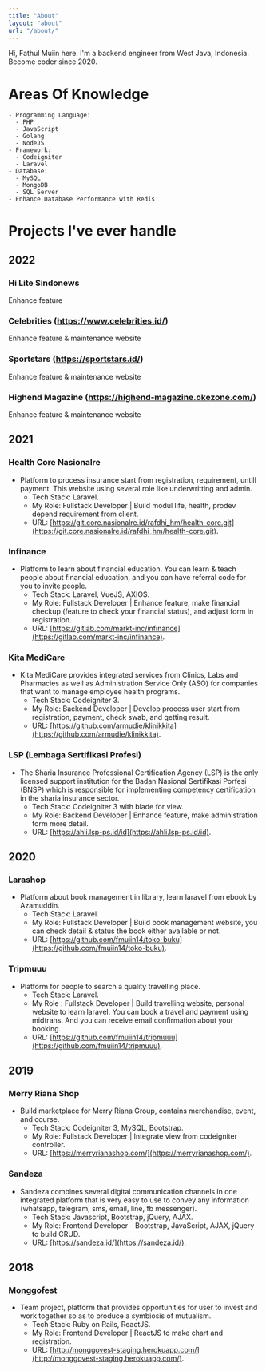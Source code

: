 ```yaml
---
title: "About"
layout: "about"
url: "/about/"
---
```


Hi, Fathul Muiin here. I'm a backend engineer from West Java, Indonesia. Become coder since 2020.
# Areas Of Knowledge
    - Programming Language: 
      - PHP
      - JavaScript
      - Golang
      - NodeJS
    - Framework:
      - Codeigniter
      - Laravel
    - Database:
      - MySQL
      - MongoDB
      - SQL Server
    - Enhance Database Performance with Redis
# Projects I've ever handle
## 2022
### Hi Lite Sindonews
Enhance feature
### Celebrities (https://www.celebrities.id/)
Enhance feature & maintenance website
### Sportstars (https://sportstars.id/)
Enhance feature & maintenance website
### Highend Magazine (https://highend-magazine.okezone.com/)
Enhance feature & maintenance website
## 2021
### Health Core Nasionalre
- Platform to process insurance start from registration, requirement, untill payment. This website using several role like underwritting and admin.
  - Tech Stack: Laravel.
  - My Role: Fullstack Developer | Build modul life, health, prodev depend requirement from client.
  - URL: [https://git.core.nasionalre.id/rafdhi_hm/health-core.git](https://git.core.nasionalre.id/rafdhi_hm/health-core.git).
### Infinance
- Platform to learn about financial education. You can learn & teach people about financial education, and you can have referral code for you to invite people.
  - Tech Stack: Laravel, VueJS, AXIOS.
  - My Role: Fullstack Developer | Enhance feature, make financial checkup (feature to check your financial status), and adjust form in registration.
  - URL: [https://gitlab.com/markt-inc/infinance](https://gitlab.com/markt-inc/infinance).
### Kita MediCare
- Kita MediCare provides integrated services from Clinics, Labs and Pharmacies as well as Administration Service Only (ASO) for companies that want to manage employee health programs.
  - Tech Stack: Codeigniter 3.
  - My Role: Backend Developer | Develop process user start from registration, payment, check swab, and getting result.
  - URL: [https://github.com/armudie/klinikkita](https://github.com/armudie/klinikkita).
### LSP (Lembaga Sertifikasi Profesi)
- The Sharia Insurance Professional Certification Agency (LSP) is the only licensed support institution for the Badan Nasional Sertifikasi Porfesi (BNSP) which is responsible for implementing competency certification in the sharia insurance sector.
  - Tech Stack: Codeigniter 3 with blade for view.
  - My Role: Backend Developer | Enhance feature, make administration form more detail.
  - URL: [https://ahli.lsp-ps.id/id](https://ahli.lsp-ps.id/id).
## 2020
### Larashop
- Platform about book management in library, learn laravel from ebook by Azamuddin.
  - Tech Stack: Laravel.
  - My Role: Fullstack Developer | Build book management website, you can check detail & status the book either available or not.
  - URL: [https://github.com/fmuiin14/toko-buku](https://github.com/fmuiin14/toko-buku).
### Tripmuuu
- Platform for people to search a quality travelling place.
  - Tech Stack: Laravel.
  - My Role : Fullstack Developer | Build travelling website, personal website to learn laravel. You can book a travel and payment using midtrans. And you can receive email confirmation about your booking.
  - URL: [https://github.com/fmuiin14/tripmuuu](https://github.com/fmuiin14/tripmuuu).
## 2019
### Merry Riana Shop
- Build marketplace for Merry Riana Group, contains merchandise, event, and course.
  - Tech Stack: Codeigniter 3, MySQL, Bootstrap.
  - My Role: Fullstack Developer | Integrate view from codeigniter controller.
  - URL: [https://merryrianashop.com/](https://merryrianashop.com/).
### Sandeza
- Sandeza combines several digital communication channels in one integrated platform that is very easy to use to convey any information (whatsapp, telegram, sms, email, line, fb messenger).
  - Tech Stack: Javascript, Bootstrap, jQuery, AJAX.
  - My Role: Frontend Developer - Bootstrap, JavaScript, AJAX, jQuery to build CRUD.
  - URL: [https://sandeza.id/](https://sandeza.id/).
## 2018
### Monggofest
- Team project, platform that provides opportunities for user to invest and work together so as to produce a symbiosis of mutualism.
  - Tech Stack: Ruby on Rails, ReactJS.
  - My Role: Frontend Developer | ReactJS to make chart and registration.
  - URL: [http://monggovest-staging.herokuapp.com/](http://monggovest-staging.herokuapp.com/).